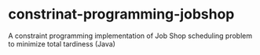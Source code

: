 # constrinat-programming-jobshop
A constraint programming implementation of Job Shop scheduling problem to minimize total tardiness (Java)
